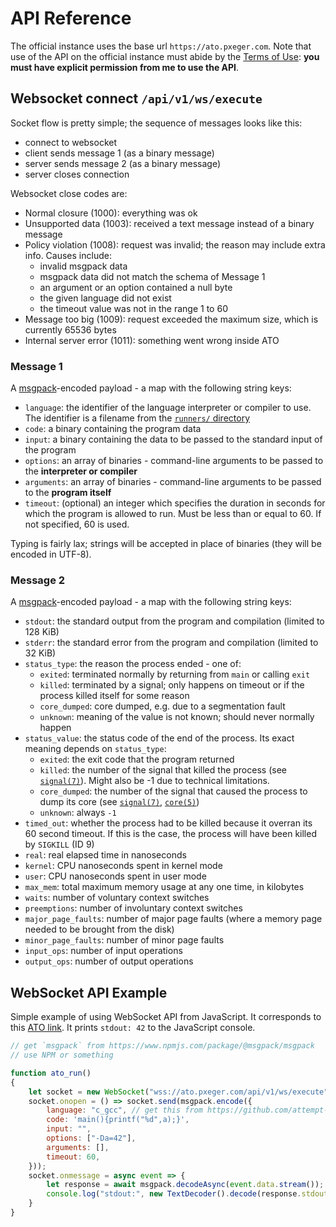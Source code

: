 # API Reference
The official instance uses the base url `https://ato.pxeger.com`. Note that use of the API on the
official instance must abide by the [Terms of Use](https://ato.pxeger.com/legal#terms-of-use):
**you must have explicit permission from me to use the API**.

## Websocket connect `/api/v1/ws/execute`
Socket flow is pretty simple; the sequence of messages looks like this:

- connect to websocket
- client sends message 1 (as a binary message)
- server sends message 2 (as a binary message)
- server closes connection

Websocket close codes are:
- Normal closure (1000): everything was ok
- Unsupported data (1003): received a text message instead of a binary message
- Policy violation (1008): request was invalid; the reason may include extra info. Causes include:
    - invalid msgpack data
    - msgpack data did not match the schema of Message 1
    - an argument or an option contained a null byte
    - the given language did not exist
    - the timeout value was not in the range 1 to 60
- Message too big (1009): request exceeded the maximum size, which is currently 65536 bytes
- Internal server error (1011): something went wrong inside ATO

### Message 1
A [msgpack]-encoded payload - a map with the following string keys:
- `language`: the identifier of the language interpreter or compiler to use. The identifier is a filename from the
  [`runners/` directory]
- `code`: a binary containing the program data
- `input`: a binary containing the data to be passed to the standard input of the program
- `options`: an array of binaries - command-line arguments to be passed to the **interpreter or compiler**
- `arguments`: an array of binaries - command-line arguments to be passed to the **program itself**
- `timeout`: (optional) an integer which specifies the duration in seconds for which the program is allowed to run. Must
be less than or equal to 60. If not specified, 60 is used.

Typing is fairly lax; strings will be accepted in place of binaries (they will be encoded in UTF-8).

### Message 2
A [msgpack]-encoded payload - a map with the following string keys:
- `stdout`: the standard output from the program and compilation (limited to 128 KiB)
- `stderr`: the standard error from the program and compilation (limited to 32 KiB)
- `status_type`: the reason the process ended - one of:
    - `exited`: terminated normally by returning from `main` or calling `exit`
    - `killed`: terminated by a signal; only happens on timeout or if the process killed itself for some reason
    - `core_dumped`: core dumped, e.g. due to a segmentation fault
    - `unknown`: meaning of the value is not known; should never normally happen
- `status_value`: the status code of the end of the process. Its exact meaning depends on `status_type`:
    - `exited`: the exit code that the program returned
    - `killed`: the number of the signal that killed the process (see [`signal(7)`]). Might also be -1 due to technical
      limitations.
    - `core_dumped`: the number of the signal that caused the process to dump its core (see [`signal(7)`], [`core(5)`])
    - `unknown`: always `-1`
- `timed_out`: whether the process had to be killed because it overran its 60 second timeout. If this is the case, the
  process will have been killed by `SIGKILL` (ID 9)
- `real`: real elapsed time in nanoseconds
- `kernel`: CPU nanoseconds spent in kernel mode
- `user`: CPU nanoseconds spent in user mode
- `max_mem`: total maximum memory usage at any one time, in kilobytes
- `waits`: number of voluntary context switches
- `preemptions`: number of involuntary context switches
- `major_page_faults`: number of major page faults (where a memory page needed to be brought from the disk)
- `minor_page_faults`: number of minor page faults
- `input_ops`: number of input operations
- `output_ops`: number of output operations

[msgpack]: https://msgpack.org
[`runners/` directory]: https://github.com/attempt-this-online/attempt-this-online/tree/main/runners
[`signal(7)`]: https://man.archlinux.org/man/core/man-pages/signal.7.en
[`core(5)`]: https://man.archlinux.org/man/core/man-pages/core.5.en

## WebSocket API Example
Simple example of using WebSocket API from JavaScript. It corresponds to this [ATO link](https://ato.pxeger.com/run?1=m700OT49OXlVtJKuS6KtiZFS7IKlpSVpuhbbcxMz8zQ0qwuKMvNK0jSUVFOUdBI1rWshslBFC6A0AA).
It prints `stdout: 42` to the JavaScript console.

```javascript
// get `msgpack` from https://www.npmjs.com/package/@msgpack/msgpack
// use NPM or something

function ato_run()
{
	let socket = new WebSocket("wss://ato.pxeger.com/api/v1/ws/execute");
	socket.onopen = () => socket.send(msgpack.encode({
		language: "c_gcc", // get this from https://github.com/attempt-this-online/attempt-this-online/tree/main/runners
		code: 'main(){printf("%d",a);}',
		input: "",
		options: ["-Da=42"],
		arguments: [],
		timeout: 60,
	}));
	socket.onmessage = async event => {
		let response = await msgpack.decodeAsync(event.data.stream());
		console.log("stdout:", new TextDecoder().decode(response.stdout));
	}
}
```
